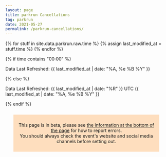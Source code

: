 ```yaml
---
layout: page
title: parkrun Cancellations
tag: parkrun
date: 2021-05-27
permalink: /parkrun-cancellations/
---
```


{% for stuff in site.data.parkrun.raw.time %}
{% assign last_modified_at = stuff.time %}
{% endfor %}

{% if time contains "00:00" %}
  <p class="author_title" datetime="{{ last_modified_at | date_to_xmlschema }}">Data Last Refreshed: {{ last_modified_at | date: "%A, %e&nbsp;%B&nbsp;%Y" }}</p>
{% else %}
  <p class="author_title" datetime="{{ last_modified_at | date_to_xmlschema }}">Data Last Refreshed: {{ last_modified_at | date: "%R" }} UTC {{ last_modified_at | date: "%A, %e&nbsp;%B&nbsp;%Y" }}</p>
{% endif %}

<div style="background-color: rgba(255,128,0,0.25); margin: 25px; padding: 10px; text-align: center">
    <p>This page is in beta, please see <a href="#contact">the information at the bottom of the page</a> for how to report errors.<br />You should always check the event's website and social media channels before setting out.</p>
</div>

<html>
    <head>
        <meta charset="utf-8">
        <meta name="viewport" content="initial-scale=1,maximum-scale=1,user-scalable=no">
        <link href="https://api.mapbox.com/mapbox-gl-js/v2.2.0/mapbox-gl.css" rel="stylesheet">
        <script src="https://api.mapbox.com/mapbox-gl-js/v2.2.0/mapbox-gl.js"></script>
        <style>
        #map { 
            width: 100%; height: 400pt
        }
        .countdown {
            text-align:center;
            width:100%;
            background-color:#2B233D;
            color:white;
            padding:10px 20px;
        }
        .mapboxgl-popup-content {
            width: fit-content
        }
        .flex-item {
            margin: 5px;
            flex-grow: 1;
            flex-basis: 48%;
        }
        .flex-container {
            display:flex;
            flex-wrap: wrap;
            text-align: center;
        }

        .flex-key {
            margin: 10px 5px;
            flex-grow: 1;
        }
        @media (max-width: 800px) {
            .flex-container {
                flex-direction: column;
            }
            }
        .ptr-flex {
            display:flex;
            flex-wrap: wrap;
            text-align: center;
        }
        
        .ptr-cell {
            margin: 5px;
            flex-grow: 1;
            flex-basis: 20%;
        }
        @media (max-width: 700px) {
            .ptr-cell {
                margin: 5px;
                flex-grow: 1;
                flex-basis: 30%;
            }
            }
        @media (max-width: 600px) {
            .ptr-cell {
                margin: 5px;
                flex-grow: 1;
                flex-basis: 40%;
            }
            }
        @media (max-width: 400px) {
            .ptr-flex {
                flex-direction: column;
            }
            }
        .collapsible {
            background-color: #2B233D;
            color: white;
            cursor: pointer;
            padding: 18px;
            width: -webkit-fill-available;
            border: none;
            text-align: left;
            outline: none;
            font-size: 15px;
            }

        .active, .collapsible:hover {
            background-color: #14101d;
            }

        .expcontent {
            padding: 0 18px;
            max-height: 0;
            overflow: hidden;
            transition: max-height 0.5s ease-out;
            }

        .collapsiblecan {
            background-color: #2B233D;
            color: white;
            cursor: pointer;
            padding: 18px;
            width: -webkit-fill-available;
            border: none;
            text-align: left;
            outline: none;
            font-size: 15px;
            }

        .active, .collapsiblecan:hover {
            background-color: #14101d;
            }

        .expcontentcan {
            padding: 0 18px;
            max-height: 0;
            overflow: hidden;
            transition: max-height 0.5s ease-out;
            }

        .collapsiblerein {
            background-color: #2B233D;
            color: white;
            cursor: pointer;
            padding: 18px;
            width: -webkit-fill-available;
            border: none;
            text-align: left;
            outline: none;
            font-size: 15px;
            }

        .active, .collapsiblerein:hover {
            background-color: #14101d;
            }

        .expcontentrein {
            padding: 0 18px;
            max-height: 0;
            overflow: hidden;
            transition: max-height 0.5s ease-out;
            }
        </style>
    </head>
    <body>
        <!-- Load the `mapbox-gl-geocoder` plugin. -->
        <script src="https://api.mapbox.com/mapbox-gl-js/plugins/mapbox-gl-geocoder/v4.7.0/mapbox-gl-geocoder.min.js"></script>
        <link rel="stylesheet" href="https://api.mapbox.com/mapbox-gl-js/plugins/mapbox-gl-geocoder/v4.7.0/mapbox-gl-geocoder.css" type="text/css">
        
        <!-- Promise polyfill script is required -->
        <!-- to use Mapbox GL Geocoder in IE 11. -->
        <script src="https://cdn.jsdelivr.net/npm/es6-promise@4/dist/es6-promise.min.js"></script>
        <script src="https://cdn.jsdelivr.net/npm/es6-promise@4/dist/es6-promise.auto.min.js"></script>

        <div id="map"></div>

        <script>
            mapboxgl.accessToken = 'pk.eyJ1Ijoiam9zaC1qdXN0am9zaCIsImEiOiJja3A2eHdmajIwNGFvMndtcmNsbnZycm44In0.SvsoxpdU7NRLYLVRFIu2kw';
            var map = new mapboxgl.Map({
                container: 'map',
                zoom: 0.9,
                center: [10, 20],
                style: 'mapbox://styles/mapbox/streets-v11'
            });

            // filters for classifying parkruns into five categories based on magnitude
            var parkrunning = ['==', ['get', 'Status'], 'parkrunning'];
            var juniorrunning = ['==', ['get', 'Status'], 'junior parkrunning'];
            var cancelled5k = ['==', ['get', 'Status'], '5k Cancellation'];
            var cancelled2k = ['==', ['get', 'Status'], 'junior Cancellation'];
            var ptr = ['==', ['get', 'Status'], 'PtR'];

            // colors to use for the categories
            var colors = ['#7CB342', '#0288D1', '#A52714', '#1A237E', '#F9A825'];

            map.on('load', function () {
                // add a clustered GeoJSON source for a sample set of parkruns
                map.addSource('parkruns', {
                    'type': 'geojson',
                    'data': {{ site.data.parkrun.raw.events | jsonify}},
                    'cluster': true,
                    'clusterRadius': 50,
                    'clusterProperties': {
                        // keep separate counts for each magnitude category in a cluster
                        'parkrunning': ['+', ['case', parkrunning, 1, 0]],
                        'juniorrunning': ['+', ['case', juniorrunning, 1, 0]],
                        'cancelled5k': ['+', ['case', cancelled5k, 1, 0]],
                        'cancelled2k': ['+', ['case', cancelled2k, 1, 0]],
                        'ptr': ['+', ['case', ptr, 1, 0]],
                    }
                });
                // circle and symbol layers for rendering individual parkruns (unclustered points)
                map.addLayer({
                    'id': 'parkrun_circle',
                    'type': 'circle',
                    'source': 'parkruns',
                    'filter': ['!=', 'cluster', true],
                    'paint': {
                        'circle-color': [
                            'case',
                            parkrunning,
                            colors[0],
                            juniorrunning,
                            colors[1],
                            cancelled5k,
                            colors[2],
                            cancelled2k,
                            colors[3],
                            colors[4]
                        ],
                        'circle-opacity': 0.6,
                        'circle-radius': 12
                    }
                });
                map.addLayer({
                    'id': 'parkrun_label',
                    'type': 'symbol',
                    'source': 'parkruns',
                    'filter': ['!=', 'cluster', true],
                    'layout': {
                        'text-field': ['get', 'EventShortName'],
                        'text-font': ['Open Sans Semibold', 'Arial Unicode MS Bold'],
                        'text-size': 12
                    },
                    'paint': {
                        'text-color': '#000000'
                    }
                });

                // objects for caching and keeping track of HTML marker objects (for performance)
                var markers = {};
                var markersOnScreen = {};

                function updateMarkers() {
                    var newMarkers = {};
                    var features = map.querySourceFeatures('parkruns');

                    // for every cluster on the screen, create an HTML marker for it (if we didn't yet),
                    // and add it to the map if it's not there already
                    for (var i = 0; i < features.length; i++) {
                        var coords = features[i].geometry.coordinates;
                        var props = features[i].properties;
                        if (!props.cluster) continue;
                        var id = props.cluster_id;

                        var marker = markers[id];
                        if (!marker) {
                            var el = createDonutChart(props);
                            marker = markers[id] = new mapboxgl.Marker({
                                element: el
                            }).setLngLat(coords);
                        }
                        newMarkers[id] = marker;

                        if (!markersOnScreen[id]) marker.addTo(map);
                    }
                    // for every marker we've added previously, remove those that are no longer visible
                    for (id in markersOnScreen) {
                        if (!newMarkers[id]) markersOnScreen[id].remove();
                    }
                    markersOnScreen = newMarkers;
                }

                // after the GeoJSON data are loaded, update markers on the screen on every frame
                map.on('render', function () {
                    if (!map.isSourceLoaded('parkruns')) return;
                    updateMarkers();
                });
                // When a click event occurs on a feature in the places layer, open a popup at the
                // location of the feature, with description HTML from its properties.
                map.on('click', 'parkrun_circle', function (e) {
                    var coordinates = e.features[0].geometry.coordinates.slice();
                    var description = e.features[0].properties.description;
                    
                    // Ensure that if the map is zoomed out such that multiple
                    // copies of the feature are visible, the popup appears
                    // over the copy being pointed to.
                    while (Math.abs(e.lngLat.lng - coordinates[0]) > 180) {
                        coordinates[0] += e.lngLat.lng > coordinates[0] ? 360 : -360;
                }
                
                new mapboxgl.Popup()
                    .setLngLat(coordinates)
                    .setHTML(description)
                    .addTo(map);
                });
                
                // Change the cursor to a pointer when the mouse is over the places layer.
                map.on('mouseenter', 'parkrun_circle', function () {
                    map.getCanvas().style.cursor = 'pointer';
                });
                
                // Change it back to a pointer when it leaves.
                map.on('mouseleave', 'parkrun_circle', function () {
                    map.getCanvas().style.cursor = '';
                });
            });

            // code for creating an SVG donut chart from feature properties
            function createDonutChart(props) {
                var offsets = [];
                var counts = [
                    props.parkrunning,
                    props.juniorrunning,
                    props.cancelled5k,
                    props.cancelled2k,
                    props.ptr
                ];
                var total = 0;
                for (var i = 0; i < counts.length; i++) {
                    offsets.push(total);
                    total += counts[i];
                }
                var fontSize =
                    total >= 1000 ? 22 : total >= 100 ? 20 : total >= 10 ? 18 : 16;
                var r = total >= 1000 ? 50 : total >= 100 ? 32 : total >= 10 ? 24 : 18;
                var r0 = Math.round(r * 0.6);
                var w = r * 2;

                var html =
                    '<div><svg width="' +
                    w +
                    '" height="' +
                    w +
                    '" viewbox="0 0 ' +
                    w +
                    ' ' +
                    w +
                    '" text-anchor="middle" style="font: ' +
                    fontSize +
                    'px sans-serif; display: block">';

                for (i = 0; i < counts.length; i++) {
                    html += donutSegment(
                        offsets[i] / total,
                        (offsets[i] + counts[i]) / total,
                        r,
                        r0,
                        colors[i]
                    );
                }
                html +=
                    '<circle cx="' +
                    r +
                    '" cy="' +
                    r +
                    '" r="' +
                    r0 +
                    '" fill="white" /><text dominant-baseline="central" transform="translate(' +
                    r +
                    ', ' +
                    r +
                    ')">' +
                    total.toLocaleString() +
                    '</text></svg></div>';

                var el = document.createElement('div');
                el.innerHTML = html;
                return el.firstChild;
            }

            function donutSegment(start, end, r, r0, color) {
                if (end - start === 1) end -= 0.00001;
                var a0 = 2 * Math.PI * (start - 0.25);
                var a1 = 2 * Math.PI * (end - 0.25);
                var x0 = Math.cos(a0),
                    y0 = Math.sin(a0);
                var x1 = Math.cos(a1),
                    y1 = Math.sin(a1);
                var largeArc = end - start > 0.5 ? 1 : 0;

                return [
                    '<path d="M',
                    r + r0 * x0,
                    r + r0 * y0,
                    'L',
                    r + r * x0,
                    r + r * y0,
                    'A',
                    r,
                    r,
                    0,
                    largeArc,
                    1,
                    r + r * x1,
                    r + r * y1,
                    'L',
                    r + r0 * x1,
                    r + r0 * y1,
                    'A',
                    r0,
                    r0,
                    0,
                    largeArc,
                    0,
                    r + r0 * x0,
                    r + r0 * y0,
                    '" fill="' + color + '" />'
                ].join(' ');
            }
            // Add the control to the map.
            map.addControl(
                new MapboxGeocoder({
                    accessToken: mapboxgl.accessToken,
                    mapboxgl: mapboxgl
                })
            );
            var ourGeoLocator = new mapboxgl.GeolocateControl({
                positionOptions: {
                enableHighAccuracy: false
                },
                fitBoundsOptions: {
                maxZoom: 10
                }
            })

            map.addControl(ourGeoLocator);

            ourGeoLocator.on('geolocate', function(e) {
                    console.log(e);
                    console.log(map.queryRenderedFeatures(
                        null,
                        { layers: ['parkrun_circle'] }
                    ));
                } 
            );
            map.addControl(new mapboxgl.NavigationControl({showCompass: false}));
            map.addControl(new mapboxgl.FullscreenControl());
            // disable map rotation using right click + drag
            map.dragRotate.disable();

            // disable map rotation using touch rotation gesture
            map.touchZoomRotate.disableRotation();
        </script>
        <div class="flex-container" style="color: #FFFFFF">
            <div class="flex-key" id="key1">parkrunning</div>
            <div class="flex-key" id="key2">junior parkrunning</div>
            <div class="flex-key" id="key3">5k Cancellations</div>
            <div class="flex-key" id="key4">junior Cancellations</div>
            <div class="flex-key" id="key5">Permission to Return Received</div>
        </div>
        <script>
            document.getElementById('key1').style.backgroundColor = colors[0] ;
            document.getElementById('key2').style.backgroundColor = colors[1] ;
            document.getElementById('key3').style.backgroundColor = colors[2] ;
            document.getElementById('key4').style.backgroundColor = colors[3] ;
            document.getElementById('key5').style.backgroundColor = colors[4] ;
        </script>
        <p>Showing data for 
        {% for row in site.data.parkrun.cancellation-dates %}
            {% for pair in row %}
                {% for item in pair %}
                    {% if forloop.last %}
                        and 
                    {% endif %}
                    {{ item | date: "%A, %e&nbsp;%B&nbsp;%Y" }}
                {% endfor %}
            {% endfor %}
        {% endfor %}
        </p>
        {% if site.data.parkrun.cancellation-changes.size > 0 %}
        <h2>Most Recent Changes</h2>
            <div>
                {% if site.data.parkrun.cancellation-additions.size > 0 %}
                    <button type="button" class="collapsiblecan" style="margin: 5px;"><p style="float:left; margin: 0">Click to view the most recent Cancellations</p><p style="float:right; margin: 0">Last Change: {{site.data.parkrun.cancellation-additions.last.Event | date: "%R UTC %A, %e&nbsp;%B&nbsp;%Y" }}</p></button>
                    <div class="expcontentcan">
                        <table style="width: 100%">
                            {% for row in site.data.parkrun.cancellation-additions %}
                                <tr>
                                    {% if forloop.first %}
                                        {% for pair in row %}
                                            <th>{{ pair[0] }}</th>
                                        {% endfor %}
                                        </tr>
                                        <tr>
                                        {% for pair in row %}
                                            <td>{{ pair[1] }}</td>
                                        {% endfor %}
                                    {% elsif forloop.last %}
                                    {% else %}
                                        {% for pair in row %}
                                            <td>{{ pair[1] }}</td>
                                        {% endfor %}
                                    {% endif %}
                                </tr>
                            {% endfor %}
                        </table>
                    </div>
                    <script>
                        var coll = document.getElementsByClassName("collapsiblecan");
                        var i;

                        for (i = 0; i < coll.length; i++) {
                        coll[i].addEventListener("click", function() {
                            this.classList.toggle("active");
                            var expcontentcan = this.nextElementSibling;
                            if (expcontentcan.style.maxHeight){
                            expcontentcan.style.maxHeight = null;
                            } else {
                            expcontentcan.style.maxHeight = expcontentcan.scrollHeight + "px";
                            } 
                        });
                        }
                    </script>
                {% endif %}
            </div>
            <div>
                {% if site.data.parkrun.cancellation-removals.size > 0 %}
                    <button type="button" class="collapsiblerein" style="margin: 5px;"><p style="float:left; margin: 0">Click to view the most recent Reinstatements</p><p style="float:right; margin: 0">Last Change: {{site.data.parkrun.cancellation-removals.last.Event | date: "%R UTC %A, %e&nbsp;%B&nbsp;%Y" }}</p></button>
                    <div class="expcontentrein">
                        <table style="width: 100%">
                            {% for row in site.data.parkrun.cancellation-removals %}
                                <tr>
                                    {% if forloop.first %}
                                        {% for pair in row %}
                                            <th>{{ pair[0] }}</th>
                                        {% endfor %}
                                        </tr>
                                        <tr>
                                        {% for pair in row %}
                                            <td>{{ pair[1] }}</td>
                                        {% endfor %}
                                    {% elsif forloop.last %}
                                    {% else %}
                                        {% for pair in row %}
                                            <td>{{ pair[1] }}</td>
                                        {% endfor %}
                                    {% endif %}
                                </tr>
                            {% endfor %}
                        </table>
                    </div>
                    <script>
                        var coll = document.getElementsByClassName("collapsiblerein");
                        var i;

                        for (i = 0; i < coll.length; i++) {
                        coll[i].addEventListener("click", function() {
                            this.classList.toggle("active");
                            var expcontentrein = this.nextElementSibling;
                            if (expcontentrein.style.maxHeight){
                            expcontentrein.style.maxHeight = null;
                            } else {
                            expcontentrein.style.maxHeight = expcontentrein.scrollHeight + "px";
                            } 
                        });
                        }
                    </script>
                {% endif %}
            </div>
        {% endif %}
        <br />
        <h2>parkrun returns in:</h2>
        <script>let options = { weekday: 'long', year: 'numeric', month: 'long', day: 'numeric', timeZoneName: 'short', hour:'2-digit', minute:'2-digit'};</script>
        <div class="flex-container">
            <div class="flex-item">
                <div class="countdown">
                    <!-- Display the timer timer in an element -->
                    <h3 style="margin:inherit; color:inherit">Denmark</h3>
                    <h2 id="timer2" style="margin:inherit; color:inherit;"></h2>
                    <p id="endDate2" style="margin:inherit;"></p>

                    <script>
                        // Set the date we're counting down to
                        var countDownDate2 = new Date( "2021/06/19 09:00:00 GMT+02:00").getTime();

                        // Update the count down every 1 second
                        var x = setInterval(function() {

                        // Get today's date and time
                        var now = new Date().getTime();

                        // Find the distance between now and the count down date
                        var distance = countDownDate2 - now;

                        // Time calculations for days, hours, minutes and seconds
                        var weeks = Math.floor(distance / (1000 * 60 * 60 * 24 * 7));
                        var days = Math.floor((distance % (1000 * 60 * 60 * 24 * 7)) / (1000 * 60 * 60 * 24));
                        var hours = Math.floor((distance % (1000 * 60 * 60 * 24)) / (1000 * 60 * 60));
                        var minutes = Math.floor((distance % (1000 * 60 * 60)) / (1000 * 60));
                        var seconds = Math.floor((distance % (1000 * 60)) / 1000);

                        // Display the result in the element with id="timer"
                        if (weeks == 0) {
                            if (days == 0) {
                                document.getElementById("timer2").innerHTML = hours + "h " + minutes + "m " + seconds + "s ";
                            }
                            else {
                                document.getElementById("timer2").innerHTML = days + "d " + hours + "h " + minutes + "m " + seconds + "s ";
                            }
                        }
                        else {
                            document.getElementById("timer2").innerHTML = weeks + "w " + days + "d " + hours + "h " + minutes + "m " + seconds + "s ";
                        }

                        // If the count down is finished, write some text
                        if (distance < 0) {
                            clearInterval(x);
                            document.getElementById("timer2").innerHTML = "parkrun's Back!";
                        }
                        }, 1000);

                        var cdinput2 = new Date(countDownDate2)

                        var cdoutput2 = cdinput2.toLocaleString('default', options);

                        document.getElementById("endDate2").innerHTML = cdoutput2
                    </script>
                </div>
            </div>
            <div class="flex-item">
                <div class="countdown" style="background-color:#00ceae">
                    <!-- Display the timer timer in an element -->
                    <h3 style="margin:inherit; color:inherit">Scotland (juniors)</h3>
                    <h2 id="timer4" style="margin:inherit; color:inherit;"></h2>
                    <p id="endDate4" style="margin:inherit;"></p>

                    <script>
                        // Set the date we're counting down to
                        var countDownDate4 = new Date( "2021/06/20 09:30:00 GMT+01:00").getTime();

                        // Update the count down every 1 second
                        var x = setInterval(function() {

                        // Get today's date and time
                        var now = new Date().getTime();

                        // Find the distance between now and the count down date
                        var distance = countDownDate4 - now;

                        // Time calculations for days, hours, minutes and seconds
                        var weeks = Math.floor(distance / (1000 * 60 * 60 * 24 * 7));
                        var days = Math.floor((distance % (1000 * 60 * 60 * 24 * 7)) / (1000 * 60 * 60 * 24));
                        var hours = Math.floor((distance % (1000 * 60 * 60 * 24)) / (1000 * 60 * 60));
                        var minutes = Math.floor((distance % (1000 * 60 * 60)) / (1000 * 60));
                        var seconds = Math.floor((distance % (1000 * 60)) / 1000);

                        // Display the result in the element with id="timer"
                        if (weeks == 0) {
                            if (days == 0) {
                                document.getElementById("timer4").innerHTML = hours + "h " + minutes + "m " + seconds + "s ";
                            }
                            else {
                                document.getElementById("timer4").innerHTML = days + "d " + hours + "h " + minutes + "m " + seconds + "s ";
                            }
                        }
                        else {
                            document.getElementById("timer4").innerHTML = weeks + "w " + days + "d " + hours + "h " + minutes + "m " + seconds + "s ";
                        }

                        // If the count down is finished, write some text
                        if (distance < 0) {
                            clearInterval(x);
                            document.getElementById("timer4").innerHTML = "parkrun's Back!";
                        }
                        }, 1000);

                        var cdinput4 = new Date(countDownDate4)

                        var cdoutput4 = cdinput4.toLocaleString('default', options);

                        document.getElementById("endDate4").innerHTML = cdoutput4
                    </script>
                </div>
            </div> 
            <div class="flex-item">
                <div class="countdown">
                    <h3 style="margin:inherit; color:inherit">England*</h3>
                    <h2 id="timer1" style="margin:inherit; color:inherit;"></h2>
                    <p id="endDate1" style="margin:inherit;"></p>

                    <script>
                        // Set the date we're counting down to
                        var countDownDate1 = new Date("Jun 26, 2021 09:00:00 GMT+01:00").getTime();

                        // Update the count down every 1 second
                        var x = setInterval(function() {

                        // Get today's date and time
                        var now = new Date().getTime();

                        // Find the distance between now and the count down date
                        var distance = countDownDate1 - now;

                        // Time calculations for days, hours, minutes and seconds
                        var weeks = Math.floor(distance / (1000 * 60 * 60 * 24 * 7));
                        var days = Math.floor((distance % (1000 * 60 * 60 * 24 * 7)) / (1000 * 60 * 60 * 24));
                        var hours = Math.floor((distance % (1000 * 60 * 60 * 24)) / (1000 * 60 * 60));
                        var minutes = Math.floor((distance % (1000 * 60 * 60)) / (1000 * 60));
                        var seconds = Math.floor((distance % (1000 * 60)) / 1000);

                        // Display the result in the element with id="timer"
                        if (weeks == 0) {
                            if (days == 0) {
                                document.getElementById("timer1").innerHTML = hours + "h " + minutes + "m " + seconds + "s ";
                            }
                            else {
                                document.getElementById("timer1").innerHTML = days + "d " + hours + "h " + minutes + "m " + seconds + "s ";
                            }
                        }
                        else {
                            document.getElementById("timer1").innerHTML = weeks + "w " + days + "d " + hours + "h " + minutes + "m " + seconds + "s ";
                        }

                        // If the count down is finished, write some text
                        if (distance < 0) {
                            clearInterval(x);
                            document.getElementById("timer1").innerHTML = "parkrun's Back!";
                        }
                        }, 1000);

                        var cdinput1 = new Date(countDownDate1)

                        var cdoutput1 = cdinput1.toLocaleString('default', options);

                        document.getElementById("endDate1").innerHTML = cdoutput1
                    </script>
                </div>

                <p style="text-align: center;">* {{site.data.parkrun.PtR.size}} of 564 events ({{site.data.parkrun.PtR.size | divided_by: 564.0 | times: 100 | round }}%) have Permission to Return. Dependent on the confirmation of step 4 on Monday.</p>
            </div>
            <div class="flex-item">
                <div class="countdown">
                    <!-- Display the timer timer in an element -->
                    <h3 style="margin:inherit; color:inherit">Northern&nbsp;Ireland</h3>
                    <h2 id="timer7" style="margin:inherit; color:inherit;"></h2>
                    <p id="endDate7" style="margin:inherit;"></p>

                    <script>
                        // Set the date we're counting down to
                        var countDownDate7 = new Date( "2021/06/26 09:30:00 GMT+01:00").getTime();

                        // Update the count down every 1 second
                        var x = setInterval(function() {

                        // Get today's date and time
                        var now = new Date().getTime();

                        // Find the distance between now and the count down date
                        var distance = countDownDate7 - now;

                        // Time calculations for days, hours, minutes and seconds
                        var weeks = Math.floor(distance / (1000 * 60 * 60 * 24 * 7));
                        var days = Math.floor((distance % (1000 * 60 * 60 * 24 * 7)) / (1000 * 60 * 60 * 24));
                        var hours = Math.floor((distance % (1000 * 60 * 60 * 24)) / (1000 * 60 * 60));
                        var minutes = Math.floor((distance % (1000 * 60 * 60)) / (1000 * 60));
                        var seconds = Math.floor((distance % (1000 * 60)) / 1000);

                        // Display the result in the element with id="timer"
                        if (weeks == 0) {
                            if (days == 0) {
                                document.getElementById("timer7").innerHTML = hours + "h " + minutes + "m " + seconds + "s ";
                            }
                            else {
                                document.getElementById("timer7").innerHTML = days + "d " + hours + "h " + minutes + "m " + seconds + "s ";
                            }
                        }
                        else {
                            document.getElementById("timer7").innerHTML = weeks + "w " + days + "d " + hours + "h " + minutes + "m " + seconds + "s ";
                        }

                        // If the count down is finished, write some text
                        if (distance < 0) {
                            clearInterval(x);
                            document.getElementById("timer7").innerHTML = "parkrun's Back!";
                        }
                        }, 1000);

                        var cdinput7 = new Date(countDownDate7)

                        var cdoutput7 = cdinput7.toLocaleString('default', options);

                        document.getElementById("endDate7").innerHTML = cdoutput7
                    </script>
                </div>
            </div>
            <div class="flex-item">
                <div class="countdown">
                    <!-- Display the timer timer in an element -->
                    <h3 style="margin:inherit; color:inherit">France</h3>
                    <h2 id="timer6" style="margin:inherit; color:inherit;"></h2>
                    <p id="endDate6" style="margin:inherit;"></p>

                    <script>
                        // Set the date we're counting down to
                        var countDownDate6 = new Date( "2021/07/03 09:00:00 GMT+02:00").getTime();

                        // Update the count down every 1 second
                        var x = setInterval(function() {

                        // Get today's date and time
                        var now = new Date().getTime();

                        // Find the distance between now and the count down date
                        var distance = countDownDate6 - now;

                        // Time calculations for days, hours, minutes and seconds
                        var weeks = Math.floor(distance / (1000 * 60 * 60 * 24 * 7));
                        var days = Math.floor((distance % (1000 * 60 * 60 * 24 * 7)) / (1000 * 60 * 60 * 24));
                        var hours = Math.floor((distance % (1000 * 60 * 60 * 24)) / (1000 * 60 * 60));
                        var minutes = Math.floor((distance % (1000 * 60 * 60)) / (1000 * 60));
                        var seconds = Math.floor((distance % (1000 * 60)) / 1000);

                        // Display the result in the element with id="timer"
                        if (weeks == 0) {
                            if (days == 0) {
                                document.getElementById("timer6").innerHTML = hours + "h " + minutes + "m " + seconds + "s ";
                            }
                            else {
                                document.getElementById("timer6").innerHTML = days + "d " + hours + "h " + minutes + "m " + seconds + "s ";
                            }
                        }
                        else {
                            document.getElementById("timer6").innerHTML = weeks + "w " + days + "d " + hours + "h " + minutes + "m " + seconds + "s ";
                        }

                        // If the count down is finished, write some text
                        if (distance < 0) {
                            clearInterval(x);
                            document.getElementById("timer6").innerHTML = "parkrun's Back!";
                        }
                        }, 1000);

                        var cdinput6 = new Date(countDownDate6)

                        var cdoutput6 = cdinput6.toLocaleString('default', options);

                        document.getElementById("endDate6").innerHTML = cdoutput6
                    </script>
                </div>
            </div>
            <div class="flex-item">
                <div class="countdown">
                    <!-- Display the timer timer in an element -->
                    <h3 style="margin:inherit; color:inherit">Scotland (<a href="https://blog.parkrun.com/uk/2021/06/01/covid-19-coronavirus-update-1-june/">tbc</a>)</h3>
                    <h2 id="timer5" style="margin:inherit; color:inherit;"></h2>
                    <p id="endDate5" style="margin:inherit;"></p>

                    <script>
                        // Set the date we're counting down to
                        var countDownDate5 = new Date( "2021/07/03 09:30:00 GMT+01:00").getTime();

                        // Update the count down every 1 second
                        var x = setInterval(function() {

                        // Get today's date and time
                        var now = new Date().getTime();

                        // Find the distance between now and the count down date
                        var distance = countDownDate5 - now;

                        // Time calculations for days, hours, minutes and seconds
                        var weeks = Math.floor(distance / (1000 * 60 * 60 * 24 * 7));
                        var days = Math.floor((distance % (1000 * 60 * 60 * 24 * 7)) / (1000 * 60 * 60 * 24));
                        var hours = Math.floor((distance % (1000 * 60 * 60 * 24)) / (1000 * 60 * 60));
                        var minutes = Math.floor((distance % (1000 * 60 * 60)) / (1000 * 60));
                        var seconds = Math.floor((distance % (1000 * 60)) / 1000);

                        // Display the result in the element with id="timer"
                        if (weeks == 0) {
                            if (days == 0) {
                                document.getElementById("timer5").innerHTML = hours + "h " + minutes + "m " + seconds + "s ";
                            }
                            else {
                                document.getElementById("timer5").innerHTML = days + "d " + hours + "h " + minutes + "m " + seconds + "s ";
                            }
                        }
                        else {
                            document.getElementById("timer5").innerHTML = weeks + "w " + days + "d " + hours + "h " + minutes + "m " + seconds + "s ";
                        }

                        // If the count down is finished, write some text
                        if (distance < 0) {
                            clearInterval(x);
                            document.getElementById("timer5").innerHTML = "parkrun's Back!";
                        }
                        }, 1000);

                        var cdinput5 = new Date(countDownDate5)

                        var cdoutput5 = cdinput5.toLocaleString('default', options);

                        document.getElementById("endDate5").innerHTML = cdoutput5
                    </script>
                </div>
            </div>
            <div class="flex-item">
                <div class="countdown">
                    <!-- Display the timer timer in an element -->
                    <h3 style="margin:inherit; color:inherit">Wales (<a href="https://blog.parkrun.com/uk/2021/06/08/covid-19-coronavirus-update-8-june/">tbc</a>)</h3>
                    <h2 id="timer8" style="margin:inherit; color:inherit;"></h2>
                    <p id="endDate8" style="margin:inherit;"></p>

                    <script>
                        // Set the date we're counting down to
                        var countDownDate8 = new Date( "2021/07/10 09:00:00 GMT+01:00").getTime();

                        // Update the count down every 1 second
                        var x = setInterval(function() {

                        // Get today's date and time
                        var now = new Date().getTime();

                        // Find the distance between now and the count down date
                        var distance = countDownDate8 - now;

                        // Time calculations for days, hours, minutes and seconds
                        var weeks = Math.floor(distance / (1000 * 60 * 60 * 24 * 7));
                        var days = Math.floor((distance % (1000 * 60 * 60 * 24 * 7)) / (1000 * 60 * 60 * 24));
                        var hours = Math.floor((distance % (1000 * 60 * 60 * 24)) / (1000 * 60 * 60));
                        var minutes = Math.floor((distance % (1000 * 60 * 60)) / (1000 * 60));
                        var seconds = Math.floor((distance % (1000 * 60)) / 1000);

                        // Display the result in the element with id="timer"
                        if (weeks == 0) {
                            if (days == 0) {
                                document.getElementById("timer8").innerHTML = hours + "h " + minutes + "m " + seconds + "s ";
                            }
                            else {
                                document.getElementById("timer8").innerHTML = days + "d " + hours + "h " + minutes + "m " + seconds + "s ";
                            }
                        }
                        else {
                            document.getElementById("timer8").innerHTML = weeks + "w " + days + "d " + hours + "h " + minutes + "m " + seconds + "s ";
                        }

                        // If the count down is finished, write some text
                        if (distance < 0) {
                            clearInterval(x);
                            document.getElementById("timer8").innerHTML = "parkrun's Back!";
                        }
                        }, 1000);

                        var cdinput8 = new Date(countDownDate8)

                        var cdoutput8 = cdinput8.toLocaleString('default', options);

                        document.getElementById("endDate8").innerHTML = cdoutput8
                    </script>
                </div>
            </div>
            <div class="flex-item">
                <div class="countdown">
                    <!-- Display the timer timer in an element -->
                    <h3 style="margin:inherit; color:inherit">Sweden (<a href="https://blog.parkrun.com/uk/2021/06/08/covid-19-coronavirus-update-8-june/">tbc</a>)</h3>
                    <h2 id="timer9" style="margin:inherit; color:inherit;"></h2>
                    <p id="endDate9" style="margin:inherit;"></p>

                    <script>
                        // Set the date we're counting down to
                        var countDownDate9 = new Date( "2021/08/07 09:30:00 GMT+02:00").getTime();

                        // Update the count down every 1 second
                        var x = setInterval(function() {

                        // Get today's date and time
                        var now = new Date().getTime();

                        // Find the distance between now and the count down date
                        var distance = countDownDate9 - now;

                        // Time calculations for days, hours, minutes and seconds
                        var weeks = Math.floor(distance / (1000 * 60 * 60 * 24 * 7));
                        var days = Math.floor((distance % (1000 * 60 * 60 * 24 * 7)) / (1000 * 60 * 60 * 24));
                        var hours = Math.floor((distance % (1000 * 60 * 60 * 24)) / (1000 * 60 * 60));
                        var minutes = Math.floor((distance % (1000 * 60 * 60)) / (1000 * 60));
                        var seconds = Math.floor((distance % (1000 * 60)) / 1000);

                        // Display the result in the element with id="timer"
                        if (weeks == 0) {
                            if (days == 0) {
                                document.getElementById("timer9").innerHTML = hours + "h " + minutes + "m " + seconds + "s ";
                            }
                            else {
                                document.getElementById("timer9").innerHTML = days + "d " + hours + "h " + minutes + "m " + seconds + "s ";
                            }
                        }
                        else {
                            document.getElementById("timer9").innerHTML = weeks + "w " + days + "d " + hours + "h " + minutes + "m " + seconds + "s ";
                        }

                        // If the count down is finished, write some text
                        if (distance < 0) {
                            clearInterval(x);
                            document.getElementById("timer9").innerHTML = "parkrun's Back!";
                        }
                        }, 1000);

                        var cdinput9 = new Date(countDownDate9)

                        var cdoutput9 = cdinput9.toLocaleString('default', options);

                        document.getElementById("endDate9").innerHTML = cdoutput9
                    </script>
                </div>
            </div>
        </div>
        <br />
        <button type="button" class="collapsible" style="margin: 5px;">Click to view the english events with permission to return</button>
        <div class="expcontent">
            <h3> The following English events have been granted permission to return </h3>
            <div class="ptr-flex">
                {% for row in site.data.parkrun.PtR %}
                    {% for pair in row %}
                    <div class="ptr-cell">{{ pair[1] }}</div>
                    {% endfor %}
                {% endfor %}
            </div>
        </div>
        <script>
            var coll = document.getElementsByClassName("collapsible");
            var i;

            for (i = 0; i < coll.length; i++) {
            coll[i].addEventListener("click", function() {
                this.classList.toggle("active");
                var expcontent = this.nextElementSibling;
                if (expcontent.style.maxHeight){
                expcontent.style.maxHeight = null;
                } else {
                expcontent.style.maxHeight = expcontent.scrollHeight + "px";
                } 
            });
            }
        </script>

        <br />
        <table style="width: 100%">
            {% for row in site.data.parkrun.countries-data %}
                <tr>
                    {% if forloop.first %}
                        {% for pair in row %}
                            <th>{{ pair[0] }}</th>
                        {% endfor %}
                        </tr>
                        <tr>
                        {% for pair in row %}
                            <td>{{ pair[1] }}</td>
                        {% endfor %}
                    {% elsif forloop.last %}
                        {% for pair in row %}
                            <th>{{ pair[1] }}</th>
                        {% endfor %}
                    {% else %}
                        {% for pair in row %}
                            <td>{{ pair[1] }}</td>
                        {% endfor %}
                    {% endif %}
                </tr>
            {% endfor %}
        </table>
    </body>
</html>

This page is automatically updated throughout the week with data for the upcoming weekend. The data are refreshed approximately every three hours except on Friday evenings an Saturday mornings when the page is updated hourly (6pm Friday to 9am Saturday). Please be aware that due to the unreliabity of GitHub actions triggered by a schedule, data are unlikely to be refreshed excatly on the hour. You should always check the event's website and social media channels before setting out.

<p id="contact">The methods for collecting and parsing the data are not perfect. If you notice something that doesn't look right - please let me know by <a href="https://github.com/josh-justjosh/homepage/issues/new">opening an issue</a> in the GitHub repo, <a href="https://twitter.com/intent/tweet?text=@_Josh_justJosh">on twitter</a> or <a href="mailto:hello@josh.me.uk?subject=Issue with parkrun Cancellations page">by email</a>.</p>
